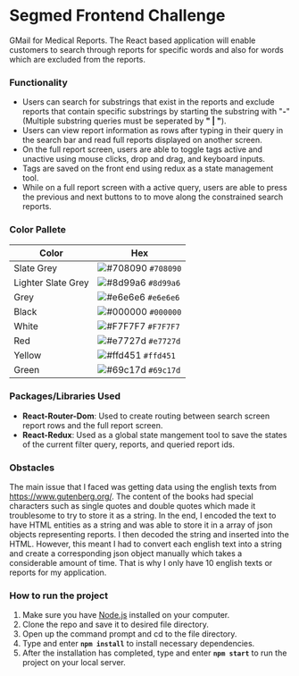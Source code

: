 # Segmed Frontend Challenge

GMail for Medical Reports. The React based application will enable customers to search through reports for specific words and also for words which are excluded from the reports.

### Functionality
* Users can search for substrings that exist in the reports and exclude reports that contain specific substrings by starting the substring with "**-**" (Multiple substring queries must be seperated by **" | "**).
* Users can view report information as rows after typing in their query in the search bar and read full reports displayed on another screen.
* On the full report screen, users are able to toggle tags active and unactive using mouse clicks, drop and drag, and keyboard inputs.
* Tags are saved on the front end using redux as a state management tool.
* While on a full report screen with a active query, users are able to press the previous and next buttons to to move along the constrained search reports.

### Color Pallete

| Color               |  Hex                                                               |
| ------------------- | ------------------------------------------------------------------ |
| Slate Grey          | ![#708090](https://via.placeholder.com/10/708090?text=+) `#708090` |
| Lighter Slate Grey  | ![#8d99a6](https://via.placeholder.com/10/8d99a6?text=+) `#8d99a6` |
| Grey                | ![#e6e6e6](https://via.placeholder.com/10/e6e6e6?text=+) `#e6e6e6` |
| Black               | ![#000000](https://via.placeholder.com/10/000000?text=+) `#000000` |
| White               | ![#F7F7F7](https://via.placeholder.com/10/F7F7F7?text=+) `#F7F7F7` |
| Red                 | ![#e7727d](https://via.placeholder.com/10/e7727d?text=+) `#e7727d` |
| Yellow              | ![#ffd451](https://via.placeholder.com/10/ffd451?text=+) `#ffd451` |
| Green               | ![#69c17d](https://via.placeholder.com/10/69c17d?text=+) `#69c17d` |


### Packages/Libraries Used
* **React-Router-Dom**: Used to create routing between search screen report rows and the full report screen.
* **React-Redux**: Used as a global state mangement tool to save the states of the current filter query, reports, and queried report ids.

### Obstacles
The main issue that I faced was getting data using the english texts from https://www.gutenberg.org/. The content of the books had special characters such as single quotes and double quotes which made it troublesome to try to store it as a string. In the end, I encoded the text to have HTML entities as a string and was able to store it in a array of json objects representing reports. I then decoded the string and inserted into the HTML. However, this meant I had to convert each english text into a string and create a corresponding json object manually which takes a considerable amount of time. That is why I only have 10 english texts or reports for my application.

### How to run the project
1. Make sure you have [Node.js](https://nodejs.org/en/) installed on your computer.
2. Clone the repo and save it to desired file directory.
3. Open up the command prompt and cd to the file directory.
4. Type and enter **`npm install`** to install necessary dependencies.
5. After the installation has completed, type and enter **`npm start`** to run the project on your local server.


